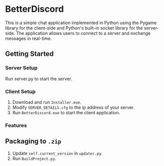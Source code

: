 # BetterDiscord
This is a simple chat application implemented in Python using the Pygame library for the client-side and Python's built-in socket library for the server-side. The application allows users to connect to a server and exchange messages in real-time.

## Getting Started
### Server Setup
Run server.py to start the server.

### Client Setup
1. Download and run `Installer.exe`.
2. Modify `SERVER_DETAILS.cfg` to the ip address of your server.
3. Run `BetterDiscord.exe` to start the client application.

### Features

## Packaging to `.zip`
1. Update `self.current_version` in `updater.py`.
2. Run `BuildProject.py`.
